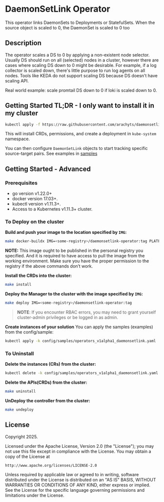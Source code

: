 # DaemonSetLink Operator
This operator links DaemonSets to Deployments or StatefulSets. When the source object is scaled to 0, the DaemonSet is scaled to 0 too
## Description
The operator scales a DS to 0 by applying a non-existent node selector. Usually DS should run on all (selected) nodes in a cluster, however there are cases where scaling DS down to 0 might be desirable. For example, if a log collector is scaled down, there's little purpose to run log agents on all nodes. Tools like KEDA do not support scaling DS because DS doesn't have scaling API.

Real world example: scale promtail DS down to 0 if loki is scaled down to 0.

## Getting Started TL;DR - I only want to install it in my cluster

```sh
kubectl apply -f https://raw.githubusercontent.com/arachyts/daemonsetlink-operator/v0.1.3/dist/install.yaml
```

This will install CRDs, permissions, and create a deployment in `kube-system` namespace.

You can then configure `DaemonSetLink` objects to start tracking specific source-target pairs. See examples in [samples](https://github.com/arachyts/daemonsetlink-operator/blob/main/config/samples/operators_v1alpha1_daemonsetlink.yaml)

## Getting Started - Advanced

### Prerequisites
- go version v1.22.0+
- docker version 17.03+.
- kubectl version v1.11.3+.
- Access to a Kubernetes v1.11.3+ cluster.

### To Deploy on the cluster
**Build and push your image to the location specified by `IMG`:**

```sh
make docker-buildx IMG=<some-registry>/daemonsetlink-operator:tag PLATFORMS="linux/amd64,linux/arm64"
```

**NOTE:** This image ought to be published in the personal registry you specified.
And it is required to have access to pull the image from the working environment.
Make sure you have the proper permission to the registry if the above commands don’t work.

**Install the CRDs into the cluster:**

```sh
make install
```

**Deploy the Manager to the cluster with the image specified by `IMG`:**

```sh
make deploy IMG=<some-registry>/daemonsetlink-operator:tag
```

> **NOTE**: If you encounter RBAC errors, you may need to grant yourself cluster-admin
privileges or be logged in as admin.

**Create instances of your solution**
You can apply the samples (examples) from the config/sample:

```sh
kubectl apply -k config/samples/operators_v1alpha1_daemonsetlink.yaml
```

### To Uninstall
**Delete the instances (CRs) from the cluster:**

```sh
kubectl delete -k config/samples/operators_v1alpha1_daemonsetlink.yaml
```

**Delete the APIs(CRDs) from the cluster:**

```sh
make uninstall
```

**UnDeploy the controller from the cluster:**

```sh
make undeploy
```

## License

Copyright 2025.

Licensed under the Apache License, Version 2.0 (the "License");
you may not use this file except in compliance with the License.
You may obtain a copy of the License at

    http://www.apache.org/licenses/LICENSE-2.0

Unless required by applicable law or agreed to in writing, software
distributed under the License is distributed on an "AS IS" BASIS,
WITHOUT WARRANTIES OR CONDITIONS OF ANY KIND, either express or implied.
See the License for the specific language governing permissions and
limitations under the License.

